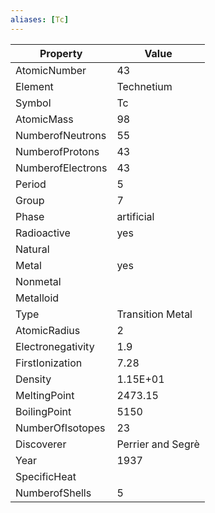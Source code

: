 ```yaml
---
aliases: [Tc]
---
```


| Property          | Value             |
| ----------------- | ----------------- |
| AtomicNumber      | 43                |
| Element           | Technetium        |
| Symbol            | Tc                |
| AtomicMass        | 98                |
| NumberofNeutrons  | 55                |
| NumberofProtons   | 43                |
| NumberofElectrons | 43                |
| Period            | 5                 |
| Group             | 7                 |
| Phase             | artificial        |
| Radioactive       | yes               |
| Natural           |                   |
| Metal             | yes               |
| Nonmetal          |                   |
| Metalloid         |                   |
| Type              | Transition Metal  |
| AtomicRadius      | 2                 |
| Electronegativity | 1.9               |
| FirstIonization   | 7.28              |
| Density           | 1.15E+01          |
| MeltingPoint      | 2473.15           |
| BoilingPoint      | 5150              |
| NumberOfIsotopes  | 23                |
| Discoverer        | Perrier and Segrè |
| Year              | 1937              |
| SpecificHeat      |                   |
| NumberofShells    | 5                 |
